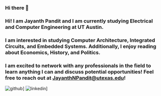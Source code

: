 ### Hi there 👋

### Hi! I am Jayanth Pandit and I am currently studying Electrical and Computer Engineering at UT Austin. 

### I am interested in studying Computer Architecture, Integrated Circuits, and Embedded Systems. Additionally, I enjoy reading about Economics, History, and Politics.

### I am excited to network with any professionals in the field to learn anything I can and discuss potential opportunities! Feel free to reach out at JayanthNPandit@utexas.edu!

![[github](https://github.com/JayanthNPandit)](https://img.shields.io/badge/GitHub-000000?style=for-the-badge&logo=GitHub&logoColor=white)]
![[linkedin](https://www.linkedin.com/in/jayanth-pandit/)](https://img.shields.io/badge/LinkedIn-000000?style=for-the-badge&logo=LinkedIn&logoColor=blue)]

<!--

**JayanthNPandit/JayanthNPandit** is a ✨ _special_ ✨ repository because its `README.md` (this file) appears on your GitHub profile.

Here are some ideas to get you started:

- 🔭 I’m currently working on ...
- 🌱 I’m currently learning ...
- 👯 I’m looking to collaborate on ...
- 🤔 I’m looking for help with ...
- 💬 Ask me about ...
- 📫 How to reach me: ...
- 😄 Pronouns: ...
- ⚡ Fun fact: ...
-->
